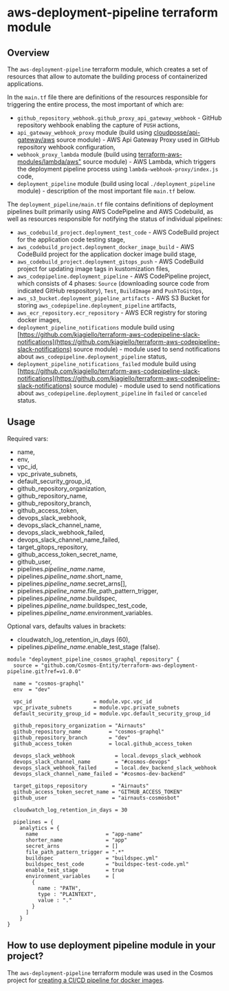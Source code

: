 # aws-deployment-pipeline terraform module

## Overview

The `aws-deployment-pipeline` terraform module, which creates a set of resources that allow to automate the building process of containerized applications.

In the `main.tf` file there are definitions of the resources responsible for triggering the entire process, the most important of which are:
- `github_repository_webhook.github_proxy_api_gateway_webhook` - GitHub repository wehbook enabling the capture of `PUSH` actions,
- `api_gateway_webhook_proxy` module (build using [cloudposse/api-gateway/aws](https://github.com/cloudposse/terraform-aws-api-gateway) source module) - AWS Api Gateway Proxy used in GitHub repository wehbook configuration,
- `webhook_proxy_lambda` module (build using [terraform-aws-modules/lambda/aws"](https://registry.terraform.io/modules/terraform-aws-modules/lambda/aws/latest) source module) - AWS Lambda, which triggers the deployment pipeline process using `lambda-webhook-proxy/index.js` code,
- `deployment_pipeline` module (build using local `./deployment_pipeline` module) - description of the most important file `main.tf` below.

The `deployment_pipeline/main.tf` file contains definitions of deployment pipelines built primarily using AWS CodePipeline and AWS Codebuild, as well as resources responsible for notifying the status of individual pipelines:
- `aws_codebuild_project.deployment_test_code` - AWS CodeBuild project for the application code testing stage,
- `aws_codebuild_project.deployment_docker_image_build` - AWS CodeBuild project for the application docker image build stage,
- `aws_codebuild_project.deployment_gitops_push` - AWS CodeBuild project for updating image tags in kustomization files,
- `aws_codepipeline.deployment_pipeline` - AWS CodePipeline project, which consists of 4 phases: `Source` (downloading source code from indicated GitHub respository), `Test`, `BuildImage` and `PushToGitOps`,
- `aws_s3_bucket.deployment_pipeline_artifacts` - AWS S3 Bucket for storing `aws_codepipeline.deployment_pipeline` artifacts,
- `aws_ecr_repository.ecr_repository` - AWS ECR registry for storing docker images,
- `deployment_pipeline_notifications` module build using [https://github.com/kjagiello/terraform-aws-codepipeline-slack-notifications](https://github.com/kjagiello/terraform-aws-codepipeline-slack-notifications) source module) - module used to send notifications about `aws_codepipeline.deployment_pipeline` status,
- `deployment_pipeline_notifications_failed` module build using [https://github.com/kjagiello/terraform-aws-codepipeline-slack-notifications](https://github.com/kjagiello/terraform-aws-codepipeline-slack-notifications) source module) - module used to send notifications about `aws_codepipeline.deployment_pipeline` in `failed` or `canceled` status.

## Usage

Required vars:
- name,
- env,
- vpc_id,
- vpc_private_subnets,
- default_security_group_id,
- github_repository_organization,
- github_repository_name,
- github_repository_branch,
- github_access_token,
- devops_slack_webhook,
- devops_slack_channel_name,
- devops_slack_webhook_failed,
- devops_slack_channel_name_failed,
- target_gitops_repository,
- github_access_token_secret_name,
- github_user,
- pipelines.*pipeline_name*.name,
- pipelines.*pipeline_name*.short_name,
- pipelines.*pipeline_name*.secret_arns[],
- pipelines.*pipeline_name*.file_path_pattern_trigger,
- pipelines.*pipeline_name*.buildspec,
- pipelines.*pipeline_name*.buildspec_test_code,
- pipelines.*pipeline_name*.environment_variables.

Optional vars, defaults values in brackets:
- cloudwatch_log_retention_in_days (60),
- pipelines.*pipeline_name*.enable_test_stage (false).

```hcl
module "deployment_pipeline_cosmos_graphql_repository" {
  source = "github.com/Cosmos-Entity/terraform-aws-deployment-pipeline.git?ref=v1.0.0"

  name = "cosmos-graphql"
  env  = "dev"

  vpc_id                    = module.vpc.vpc_id
  vpc_private_subnets       = module.vpc.private_subnets
  default_security_group_id = module.vpc.default_security_group_id

  github_repository_organization = "Airnauts"
  github_repository_name         = "cosmos-graphql"
  github_repository_branch       = "dev"
  github_access_token            = local.github_access_token

  devops_slack_webhook             = local.devops_slack_webhook
  devops_slack_channel_name        = "#cosmos-devops"
  devops_slack_webhook_failed      = local.dev_backend_slack_webhook
  devops_slack_channel_name_failed = "#cosmos-dev-backend"

  target_gitops_repository        = "Airnauts"
  github_access_token_secret_name = "GITHUB_ACCESS_TOKEN"
  github_user                     = "airnauts-cosmosbot"

  cloudwatch_log_retention_in_days = 30

  pipelines = {
    analytics = {
      name                      = "app-name"
      shorter_name              = "app"
      secret_arns               = []
      file_path_pattern_trigger = ".*"
      buildspec                 = "buildspec.yml"
      buildspec_test_code       = "buildspec-test-code.yml"
      enable_test_stage         = true
      environment_variables     = [
        {
          name : "PATH",
          type : "PLAINTEXT",
          value : "."
        }
      ]
    }
}
```

## How to use deployment pipeline module in your project?

The `aws-deployment-pipeline` terraform module was used in the Cosmos project for [creating a CI/CD pipeline for docker images](https://airnauts.atlassian.net/wiki/spaces/COS/pages/232325131/Adding+a+new+service#1.--AWS---Creating-a-CI%2FCD-pipeline-for-docker-images).

